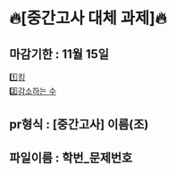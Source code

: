# 🔥[중간고사 대체 과제]🔥
<h2>마감기한 : 11월 15일</h2>

1️⃣[킹](https://www.acmicpc.net/problem/1063)</br>
2️⃣[감소하는 수](https://www.acmicpc.net/problem/1038)

## pr형식 : [중간고사] 이름(조)
## 파일이름 : 학번_문제번호
